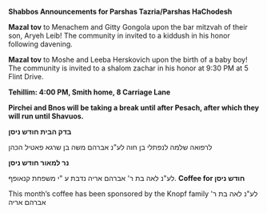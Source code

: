 **Shabbos  Announcements for Parshas Tazria/Parshas HaChodesh** 

**Mazal tov** to Menachem and Gitty Gongola upon the bar mitzvah of their son, Aryeh Leib! The community in invited to a kiddush in his honor following davening.

**Mazal tov**  to Moshe and Leeba Herskovich upon the birth of a baby boy! The community is invited to a shalom zachar in his honor at 9:30 PM at 5 Flint Drive.

**Tehillim: 4:00 PM, Smith home, 8 Carriage Lane**

**Pirchei and Bnos will be taking a break until after Pesach, after which they will run until Shavuos.**

**בדק הבית חודש ניסן**

לרפואה שלמה לנפתלי בן חוה
לע"נ אברהם משה בן שרגא
פאטיל הכהן

**נר למאור
חודש ניסן** 

לע"נ לאה בת ר' אברהם אריה
נדבת ע "י משפחת קנאופף.
**Coffee for חודש ניסן**  

This month’s coffee has
been sponsored by the
Knopf family
לע"נ לאה בת ר' אברהם אריה
